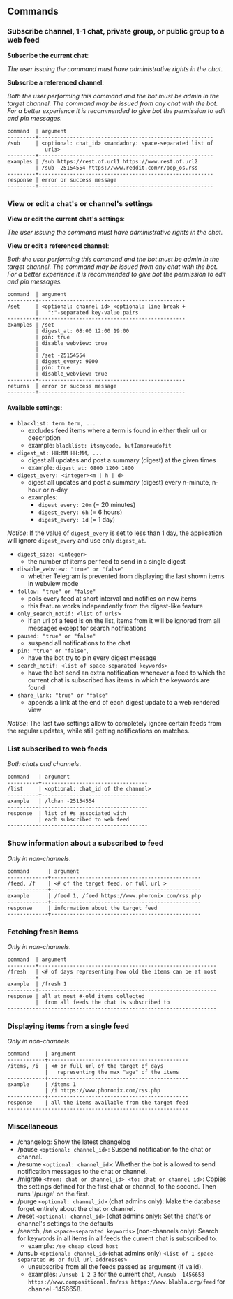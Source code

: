 ## Commands

### Subscribe channel, 1-1 chat, private group, or public group to a web feed

__Subscribe the current chat__:

_The user issuing the command must have administrative rights in the chat._

__Subscribe a referenced channel__:

_Both the user performing this command and the bot must be admin in the target channel. The command may be issued from any chat with the bot. For a better experience it is recommended to give bot the permission to edit and pin messages._

```
command  | argument
---------+--------------------------------------------------------
/sub     | <optional: chat_id> <mandadory: space-separated list of
            urls>                               
---------+--------------------------------------------------------
examples | /sub https://rest.of.url1 https://www.rest.of.url2 
         | /sub -25154554 https://www.reddit.com/r/pop_os.rss  
---------+--------------------------------------------------------
response | error or success message                               
---------+--------------------------------------------------------
```
### View or edit a chat's or channel's settings

__View or edit the current chat's settings__:

_The user issuing the command must have administrative rights in the chat._

__View or edit a referenced channel__:

_Both the user performing this command and the bot must be admin in the target channel. The command may be issued from any chat with the bot. For a better experience it is recommended to give bot the permission to edit and pin messages._

```
command  | argument
---------+-----------------------------------------------
/set     | <optional: channel id> <optional: line break + 
         |   ":"-separated key-value pairs 
---------+-----------------------------------------------
examples | /set
         | digest_at: 08:00 12:00 19:00
         | pin: true
         | disable_webview: true 
         |
         | /set -25154554
         | digest_every: 9000
         | pin: true
         | disable_webview: true
---------+-----------------------------------------------
returns  | error or success message                                   
---------+-----------------------------------------------
```
#### Available settings:

- `blacklist: term term, ...`
    - excludes feed items where a term is found in either their url or description
    - example: `blacklist: itsmycode, butIamproudofit`
- `digest_at: HH:MM HH:MM, ...`
    - digest all updates and post a summary (digest) at the given times
    - example: `digest_at: 0800 1200 1800`
- `digest_every: <integer><m | h | d>`
    - digest all updates and post a summary (digest) every n-minute, n-hour or n-day
    - examples:
        - `digest_every: 20m` (= 20 minutes)
        - `digest_every: 6h` (= 6 hours)
        - `digest_every: 1d` (= 1 day)

_Notice_: If the value of `digest_every` is set to less than 1 day, the application will ignore `digest_every` and use only `digest_at`.

- `digest_size: <integer>`
    - the number of items per feed to send in a single digest
- `disable_webview: "true" or "false"`
    - whether Telegram is prevented from displaying the last shown items in webview mode
- `follow: "true" or "false"`
    - polls every feed at short interval and notifies on new items
    - this feature works independently from the digest-like feature
- `only_search_notif: <list of urls>`
    - if an url of a feed is on the list, items from it will be ignored from all messages except for search notifications
- `paused: "true" or "false"`
    - suspend all notifications to the chat
- `pin: "true" or "false"`,
    - have the bot try to pin every digest message
- `search_notif: <list of space-separated keywords>`
    - have the bot send an extra notification whenever a feed to which the current chat is subscribed has items in which the keywords are found
- `share_link: "true" or "false"`
    - appends a link at the end of each digest update to a web rendered view

_Notice_: The last two settings allow to completely ignore certain feeds from the regular updates, while still getting notifications on matches.

### List subscribed to web feeds

_Both chats and channels_.

```
command   | argument
----------+----------------------------------
/list     | <optional: chat_id of the channel>    
----------+----------------------------------
example   | /lchan -25154554
----------+----------------------------------
response  | list of #s associated with   
          | each subscribed to web feed 
---------------------------------------------
```

### Show information about a subscribed to feed

_Only in non-channels_.

```
command      | argument
-------------+------------------------------------------------
/feed, /f    | <# of the target feed, or full url >           
-------------+------------------------------------------------
example      | /feed 1, /feed https://www.phoronix.com/rss.php
-------------+------------------------------------------------
response     | information about the target feed              
-------------+------------------------------------------------
```
### Fetching fresh items

_Only in non-channels_.

```
command  | argument
---------+---------------------------------------------------------
/fresh   | <# of days representing how old the items can be at most 
---------+---------------------------------------------------------
example  | /fresh 1 
---------+---------------------------------------------------------
response | all at most #-old items collected 
         |  from all feeds the chat is subscribed to
-------------------------------------------------------------------
```

### Displaying items from a single feed

_Only in non-channels_.

```
command     | argument
------------+---------------------------------------------
/items, /i  | <# or full url of the target of days 
            |   representing the max "age" of the items
------------+---------------------------------------------
example     | /items 1
            | /i https://www.phoronix.com/rss.php
------------+---------------------------------------------
response    | all the items available from the target feed
----------------------------------------------------------
```
### Miscellaneous

- /changelog: Show the latest changelog
- /pause `<optional: channel_id>`: Suspend notification to the chat or channel.
- /resume `<optional: channel_id>`:  Whether the bot is allowed to send notification messages to the chat or channel.
- /migrate `<from: chat or channel_id> <to: chat or channel id>`: Copies the settings defined for the first chat or channel, to the second. Then runs '/purge' on the first.
- /purge `<optional: channel_id>` (chat admins only): Make the database forget entirely about the chat or channel.
- /reset `<optional: channel_id>` (chat admins only): Set the chat's or channel's settings to the defaults
- /search, /se `<space-separated keywords>` (non-channels only): Search for keywords in all items in all feeds the current chat is subscribed to. 
    - example: `/se cheap cloud host`
- /unsub `<optional: channel_id>`(chat admins only) `<list of 1-space-separated #s or full url addresses>`
    - unsubscribe from all the feeds passed as argument (if valid).
    - examples: `/unsub 1 2 3` for the current chat, `/unsub -1456658 https://www.compositional.fm/rss https://www.blabla.org/feed` for channel -1456658.
